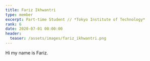 ```yaml
---
title: Fariz Ikhwantri
type: member
excerpt: Part-time Student // *Tokyo Institute of Technology*
rank: 6
date: 2020-07-01 00:00:00
header:
  teaser: /assets/images/fariz_ikhwantri.png
---
```


Hi my name is Fariz.

